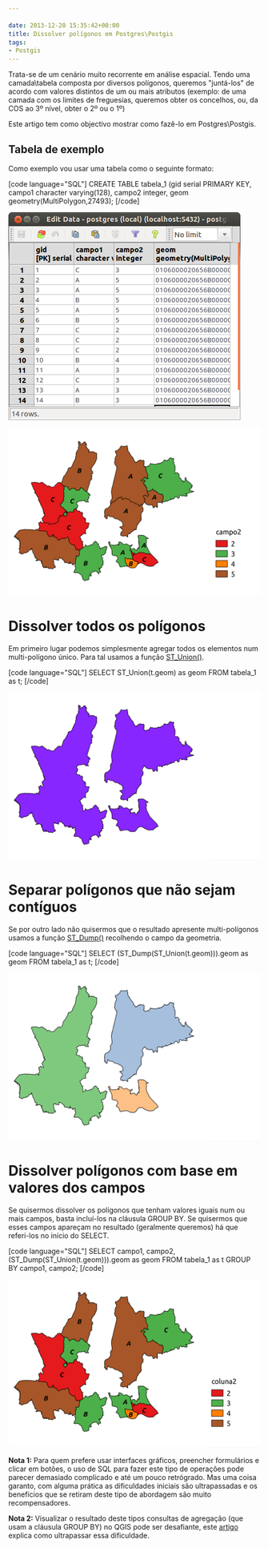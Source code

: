 ```yaml
---

date: 2013-12-20 15:35:42+00:00
title: Dissolver polígonos em Postgres\Postgis
tags:
- Postgis
---
```


Trata-se de um cenário muito recorrente em análise espacial. Tendo uma camada\tabela composta por diversos polígonos, queremos "juntá-los" de acordo com valores distintos de um ou mais atributos (exemplo: de uma camada com os limites de freguesias, queremos obter os concelhos, ou, da COS ao 3º nível, obter o 2º ou o 1º)

Este artigo tem como objectivo mostrar como fazê-lo em Postgres\Postgis.


## Tabela de exemplo


Como exemplo vou usar uma tabela como o seguinte formato:

[code language="SQL"]
CREATE TABLE tabela_1
    (gid serial PRIMARY KEY,
     campo1 character varying(128),
     campo2 integer,
     geom geometry(MultiPolygon,27493);
[/code]

[![tabela1_original_tabela](images/2013/12/tabela1_original_tabela.png)
](images/2013/12/tabela1_original_tabela.png)

[![tabela1_original](images/2013/12/tabela1_original.png?w=584)
](images/2013/12/tabela1_original.png)



# Dissolver todos os polígonos


Em primeiro lugar podemos simplesmente agregar todos os elementos num multi-polígono único. Para tal usamos a função [ST_Union()](http://postgis.refractions.net/docs/ST_Union.html).

[code language="SQL"]
SELECT
    ST_Union(t.geom) as geom
FROM
    tabela_1 as t;
[/code]

[![tabela1_union](images/2013/12/tabela1_union.png?w=584)
](images/2013/12/tabela1_union.png)



# Separar polígonos que não sejam contíguos


Se por outro lado não quisermos que o resultado apresente multi-polígonos usamos a função [ST_Dump()](http://postgis.refractions.net/docs/ST_Dump.html) recolhendo o campo da geometria.

[code language="SQL"]
SELECT
    (ST_Dump(ST_Union(t.geom))).geom as geom
FROM
    tabela_1 as t;
[/code]

[![tabela1_union_dump](images/2013/12/tabela1_union_dump.png?w=584)
](images/2013/12/tabela1_union_dump.png)



# Dissolver polígonos com base em valores dos campos


Se quisermos dissolver os polígonos que tenham valores iguais num ou mais campos, basta incluí-los na cláusula GROUP BY. Se quisermos que esses campos apareçam no resultado (geralmente queremos) há que referi-los no início do SELECT.

[code language="SQL"]
SELECT
    campo1,
    campo2,
    (ST_Dump(ST_Union(t.geom))).geom as geom
FROM
    tabela_1 as t
GROUP BY
    campo1,
    campo2;
[/code]

[![tabela1_union_by_value](images/2013/12/tabela1_union_by_value.png?w=584)
](images/2013/12/tabela1_union_by_value.png)

**Nota 1:** Para quem prefere usar interfaces gráficos, preencher formulários e clicar em botões, o uso de SQL para fazer este tipo de operações pode parecer demasiado complicado e até um pouco retrógrado. Mas uma coisa garanto, com alguma prática as dificuldades iniciais são ultrapassadas e os benefícios que se retiram deste tipo de abordagem são muito recompensadores.

**Nota 2:** Visualizar o resultado deste tipos consultas de agregação (que usam a cláusula GROUP BY) no QGIS pode ser desafiante, este [artigo](http://wp.me/p3kcmy-5p) explica como ultrapassar essa dificuldade.
